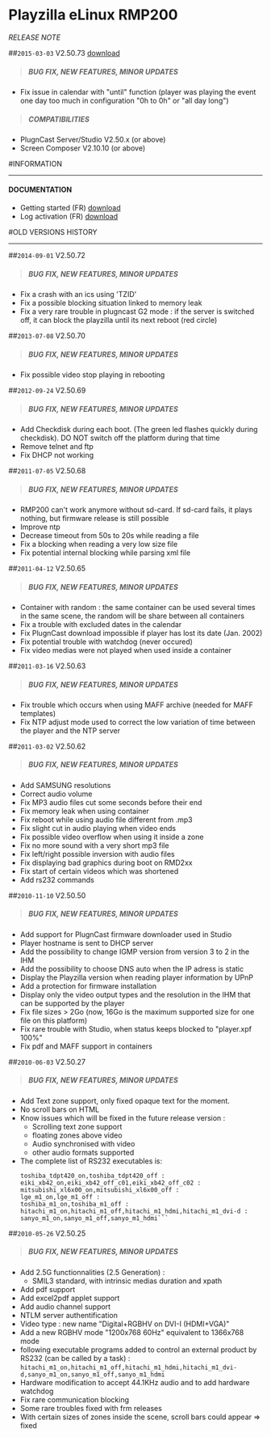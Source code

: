 # Playzilla eLinux RMP200
*RELEASE NOTE*

##`2015-03-03` V2.50.73 [download](https://github.com/innes-labs/archives/downloads/playzilla-g2-rmp200/playzilla-rmp200-setup-2.50.73.zip)
>##### **BUG FIX, NEW FEATURES, MINOR UPDATES**
- Fix issue in calendar with "until" function (player was playing the event one day too much in configuration "0h to 0h" or "all day long")
>##### **COMPATIBILITIES**
- PlugnCast Server/Studio V2.50.x (or above)
- Screen Composer V2.10.10 (or above)

#INFORMATION
***********************************************************************

#### **DOCUMENTATION**
- Getting started (FR) [download](https://github.com/innes-labs/archives/downloads/playzilla-g2-rmp200/screen-composer-getting-started-manual-with-playzilla-eLinux-09A_fr.pdf)
- Log activation (FR) [download](https://github.com/innes-labs/archives/downloads/playzilla-g2-rmp200/Playzilla-log-activation-001A_en.pdf)

#OLD VERSIONS HISTORY
***********************************************************************

##`2014-09-01` V2.50.72
>##### **BUG FIX, NEW FEATURES, MINOR UPDATES**
- Fix a crash with an ics using 'TZID'
- Fix a possible blocking situation linked to memory leak
- Fix a very rare trouble in plugncast G2 mode : if the server is switched off, it can block the playzilla until its next reboot (red circle)

##`2013-07-08` V2.50.70
>##### **BUG FIX, NEW FEATURES, MINOR UPDATES**
- Fix possible video stop playing in rebooting

##`2012-09-24` V2.50.69
>##### **BUG FIX, NEW FEATURES, MINOR UPDATES**
- Add Checkdisk during each boot. (The green led flashes quickly during checkdisk). DO NOT switch off the platform during that time
- Remove telnet and ftp
- Fix DHCP not working

##`2011-07-05` V2.50.68
>##### **BUG FIX, NEW FEATURES, MINOR UPDATES**
- RMP200 can't work anymore without sd-card. If sd-card fails, it plays nothing, but firmware release is still possible
- Improve ntp
- Decrease timeout from 50s to 20s while reading a file
- Fix a blocking when reading a very low size file
- Fix potential internal blocking while parsing xml file

##`2011-04-12` V2.50.65
>##### **BUG FIX, NEW FEATURES, MINOR UPDATES**
- Container with random : the same container can be used several times in the same scene, the random will be share between all containers
- Fix a trouble with excluded dates in the calendar
- Fix PlugnCast download impossible if player has lost its date (Jan. 2002)
- Fix potential trouble with watchdog (never occured)
- Fix video medias were not played when used inside a container

##`2011-03-16` V2.50.63
>##### **BUG FIX, NEW FEATURES, MINOR UPDATES**
- Fix trouble which occurs when using MAFF archive (needed for MAFF templates)
- Fix NTP adjust mode used to correct the low variation of time between the player and the NTP server

##`2011-03-02` V2.50.62
>##### **BUG FIX, NEW FEATURES, MINOR UPDATES**
- Add SAMSUNG resolutions
- Correct audio volume
- Fix MP3 audio files cut some seconds before their end
- Fix memory leak when using container
- Fix reboot while using audio file different from .mp3
- Fix slight cut in audio playing when video ends
- Fix possible video overflow when using it inside a zone
- Fix no more sound with a very short mp3 file
- Fix left/right possible inversion with audio files
- Fix displaying bad graphics during boot on RMD2xx
- Fix start of certain videos which was shortened
- Add rs232 commands

##`2010-11-10` V2.50.50
>##### **BUG FIX, NEW FEATURES, MINOR UPDATES**
- Add support for PlugnCast firmware downloader used in Studio
- Player hostname is sent to DHCP server
- Add the possibility to change IGMP version from version 3 to 2 in the IHM
- Add the possibility to choose DNS auto when the IP adress is static
- Display the Playzilla version when reading player information by UPnP
- Add a protection for firmware installation
- Display only the video output types and the resolution in the IHM that can be supported by the player
- Fix file sizes > 2Go (now, 16Go is the maximum supported size for one file on this platform)
- Fix rare trouble with Studio, when status keeps blocked to "player.xpf 100%"
- Fix pdf and MAFF support in containers

##`2010-06-03` V2.50.27
>##### **BUG FIX, NEW FEATURES, MINOR UPDATES**
- Add Text zone support, only fixed opaque text for the moment.
- No scroll bars on HTML
- Know issues which will be fixed in the future release version :
	- Scrolling text zone support
	- floating zones above video
	- Audio synchronised with video
	- other audio formats supported
- The complete list of RS232 executables is:
	```nec_np3150_on,nec_np3150_off :
	toshiba_tdpt420_on,toshiba_tdpt420_off :
	eiki_xb42_on,eiki_xb42_off_c01,eiki_xb42_off_c02 :
	mitsubishi_xl6x00_on,mitsubishi_xl6x00_off :
	lge_m1_on,lge_m1_off :
	toshiba_m1_on,toshiba_m1_off :
	hitachi_m1_on,hitachi_m1_off,hitachi_m1_hdmi,hitachi_m1_dvi-d :
	sanyo_m1_on,sanyo_m1_off,sanyo_m1_hdmi```

##`2010-05-26` V2.50.25
>##### **BUG FIX, NEW FEATURES, MINOR UPDATES**
- Add 2.5G functionnalities (2.5 Generation) :
	- SMIL3 standard, with intrinsic medias duration and xpath
- Add pdf support
- Add excel2pdf applet support
- Add audio channel support
- NTLM server authentification
- Video type : new name "Digital+RGBHV on DVI-I (HDMI+VGA)"
- Add a new RGBHV mode "1200x768 60Hz" equivalent to 1366x768 mode
- following executable programs added to control an external product by RS232 (can be called by a task) :
	```hitachi_m1_on,hitachi_m1_off,hitachi_m1_hdmi,hitachi_m1_dvi-d,sanyo_m1_on,sanyo_m1_off,sanyo_m1_hdmi```
- Hardware modification to accept 44.1KHz audio and to add hardware watchdog
- Fix rare communication blocking
- Some rare troubles fixed with frm releases
- With certain sizes of zones inside the scene, scroll bars could appear => fixed

